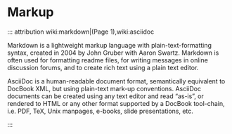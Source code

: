 # Markup

::: attribution wiki:markdown|(Page 1),wiki:asciidoc

Markdown is a lightweight markup language with plain-text-formatting syntax, created in 2004 by John Gruber with Aaron Swartz.
Markdown is often used for formatting readme files, for writing messages in online discussion forums, and to create rich text using a plain text editor.

AsciiDoc is a human-readable document format, semantically equivalent to DocBook XML, but using plain-text mark-up conventions.
AsciiDoc documents can be created using any text editor and read “as-is”, or rendered to HTML or any other format supported by a DocBook tool-chain, i.e. PDF, TeX, Unix manpages, e-books, slide presentations, etc.

:::
